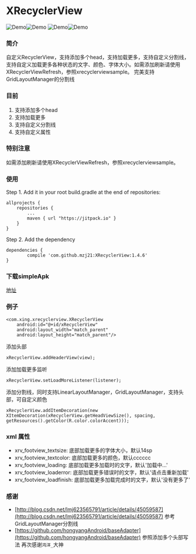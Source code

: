 # XRecyclerView
![Demo](https://github.com/mzj21/xrecyclerview/blob/master/screenshots/1.gif?raw=true)![Demo](https://github.com/mzj21/xrecyclerview/blob/master/screenshots/2.gif?raw=true)
![Demo](https://github.com/mzj21/xrecyclerview/blob/master/screenshots/3.png?raw=true)![Demo](https://github.com/mzj21/xrecyclerview/blob/master/screenshots/4.png?raw=true)

### 简介
自定义RecyclerView，支持添加多个head，支持加载更多，支持自定义分割线，支持自定义加载更多各种状态的文字、颜色、字体大小。如需添加刷新请使用XRecyclerViewRefresh，参照xrecyclerviewsample。
完美支持GridLayoutManager的分割线
### 目前
1. 支持添加多个head
2. 支持加载更多
3. 支持自定义分割线
4. 支持自定义属性

### 特别注意
如需添加刷新请使用XRecyclerViewRefresh，参照xrecyclerviewsample。

### 使用
Step 1. Add it in your root build.gradle at the end of repositories:
```
allprojects {
	repositories {
		...
		maven { url "https://jitpack.io" }
	}
}
```

Step 2. Add the dependency
```
dependencies {
	    compile 'com.github.mzj21:XRecyclerView:1.4.6'
}
```

### 下载simpleApk
[地址](https://github.com/mzj21/xrecyclerview/blob/master/xrecyclerviewsample.apk?raw=true)

### 例子
```
<com.xing.xrecyclerview.XRecyclerView
    android:id="@+id/xRecyclerView"
    android:layout_width="match_parent"
    android:layout_height="match_parent"/>
```
添加头部
```
xRecyclerView.addHeaderView(view);
```
添加加载更多监听
```
xRecyclerView.setLoadMoreListener(listener); 
```
添加分割线，同时支持LinearLayoutManager，GridLayoutManager，支持头部，可自定义颜色
```
xRecyclerView.addItemDecoration(new XItemDecoration(xRecyclerView.getHeadViewSize(), spacing, getResources().getColor(R.color.colorAccent)));
```

### xml 属性
- xrv_footview_textsize: 				底部加载更多的字体大小，默认14sp
- xrv_footview_textcolor: 				底部加载更多的颜色，默认cccccc
- xrv_footview_loading: 				底部加载更多加载时的文字，默认'加载中&#8230;'
- xrv_footview_loaderror: 				底部加载更多错误时的文字，默认'请点击重新加载'
- xrv_footview_loadfinish:  			底部加载更多加载完成时的文字，默认'没有更多了'

### 感谢
* [http://blog.csdn.net/lmj623565791/article/details/45059587](http://blog.csdn.net/lmj623565791/article/details/45059587)
	参考GridLayoutManager分割线
* [https://github.com/hongyangAndroid/baseAdapter](https://github.com/hongyangAndroid/baseAdapter)
	参照添加多个头部写法
    再次感谢`鸿洋_`大神
